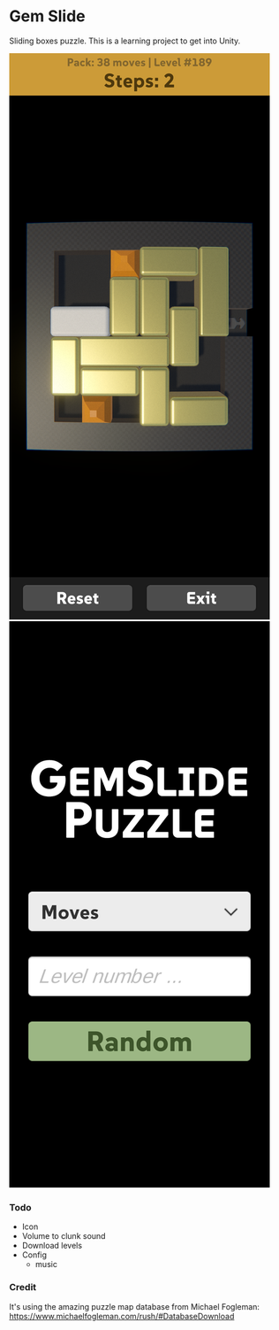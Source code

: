 # Gem Slide

Sliding boxes puzzle. This is a learning project to get into Unity.

![Screenshot of game](./Misc/screenshot2.png)
![Screenshot of menu](./Misc/screenshot1.png)

### Todo

- Icon
- Volume to clunk sound
- Download levels
- Config
  - music

### Credit

It's using the amazing puzzle map database from Michael Fogleman: https://www.michaelfogleman.com/rush/#DatabaseDownload
